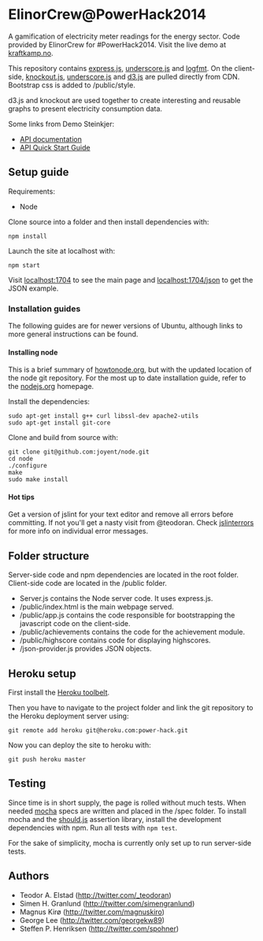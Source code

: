ElinorCrew@PowerHack2014
========================

A gamification of electricity meter readings for the energy sector.
Code provided by ElinorCrew for #PowerHack2014. Visit the live demo at [kraftkamp.no](http://kraftkamp.no). 

This repository contains [express.js](http://expressjs.com/3x/api.html), [underscore.js](http://underscorejs.org/) and [logfmt](https://github.com/csquared/node-logfmt). On the client-side, [knockout.js](http://knockoutjs.com/documentation/introduction.html), [underscore.js](http://underscorejs.org/) and [d3.js](https://github.com/mbostock/d3/wikigit) are pulled directly from CDN. Bootstrap css is added to /public/style.

d3.js and knockout are used together to create interesting and reusable graphs to present electricity consumption data.

Some links from Demo Steinkjer:
* [API documentation](https://api.demosteinkjer.no/docs/)
* [API Quick Start Guide](https://www.demosteinkjer.no/content/122/API-Quick-Start-Guide)


Setup guide
-----------
Requirements:

* Node

Clone source into a folder and then install dependencies with: 

```
npm install
```

Launch the site at localhost with:

```
npm start
```
Visit [localhost:1704](http://localhost:1704/) to see the main page and [localhost:1704/json](http://localhost:1704/json) to get the JSON example.

### Installation guides

The following guides are for newer versions of Ubuntu, although links to more general instructions can be found.

#### Installing node

This is a brief summary of [howtonode.org](http://howtonode.org/how-to-install-nodejs), but with the updated location of the node git repository. For the most up to date installation guide, refer to the [nodejs.org](http://nodejs.org/download/) homepage.

Install the dependencies:

```
sudo apt-get install g++ curl libssl-dev apache2-utils
sudo apt-get install git-core
```

Clone and build from source with:

```
git clone git@github.com:joyent/node.git
cd node
./configure
make
sudo make install
```

#### Hot tips

Get a version of jslint for your text editor and remove all errors before committing. If not you'll get a nasty visit from @teodoran. Check [jslinterrors](http://jslinterrors.com/) for more info on individual error messages.


Folder structure
----------------

Server-side code and npm dependencies are located in the root folder. Client-side code are located in the /public folder.

* Server.js contains the Node server code. It uses express.js.
* /public/index.html is the main webpage served.
* /public/app.js contains the code responsible for bootstrapping the javascript code on the client-side.
* /public/achievements contains the code for the achievement module.
* /public/highscore contains code for displaying highscores.
* /json-provider.js provides JSON objects.


Heroku setup
------------

First install the [Heroku toolbelt](https://devcenter.heroku.com/articles/quickstart#step-2-install-the-heroku-toolbelt).

Then you have to navigate to the project folder and link the git repository to the Heroku deployment server using:

```
git remote add heroku git@heroku.com:power-hack.git
```

Now you can deploy the site to heroku with:

```
git push heroku master
```

Testing
-------

Since time is in short supply, the page is rolled without much tests. When needed [mocha](http://mochajs.org/) specs are written and placed in the /spec folder. To install mocha and the [should.js](https://github.com/visionmedia/should.js) assertion library, install the development dependencies with npm. Run all tests with ```npm test```.

For the sake of simplicity, mocha is currently only set up to run server-side tests.

Authors
-------

* Teodor A. Elstad (http://twitter.com/_teodoran)
* Simen H. Granlund (http://twitter.com/simengranlund)
* Magnus Kirø (http://twitter.com/magnuskiro)
* George Lee (http://twitter.com/georgekw89)
* Steffen P. Henriksen (http://twitter.com/spohner)
